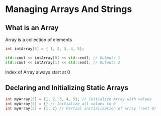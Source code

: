 # Managing Arrays And Strings

## What is an Array

Array is a collection of elements

```cpp
int intArray[5] = { 1, 2, 3, 4, 5};

std::cout << intArray[0] << std::endl; // Output: 1
std::cout << intArray[1] << std::endl; // Output: 2
```

Index of Array always start at 0

## Declaring and Initializing Static Arrays

```cpp
int myArray[5] = {1, 2, 3, 4, 5}; // Initialize Array with values
int myArray[5] = {} // Initialize all values to 0
int myArray[5] = {1, 2} // Partial initialization of array (rest 0)
```
